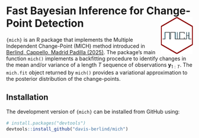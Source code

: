 
<!-- README.md is generated from README.Rmd. Please edit that file -->

# Fast Bayesian Inference for Change-Point Detection <a href="https://davis-berlind.github.io/mich/"><img src="man/figures/logo.png" align="right" height="100" alt="mich website" /></a>

<!-- badges: start -->
<!-- badges: end -->

`{mich}` is an R package that implements the Multiple Independent
Change-Point (MICH) method introduced in [Berlind, Cappello, Madrid
Padilla (2025)](https://arxiv.org/abs/2507.01558). The package’s main
function `mich()` implements a backfitting procedure to identify changes
in the mean and/or variance of a length $T$ sequence of observations
$\mathbf{y}_{1:T}$. The `mich.fit` object returned by `mich()` provides
a variational approximation to the posterior distribution of the
change-points.

## Installation

The development version of `{mich}` can be installed from GitHub using:

``` r
# install.packages("devtools")
devtools::install_github("davis-berlind/mich")
```

